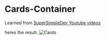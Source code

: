 # Cards-Container

Learned from <a href="https://www.youtube.com/watch?v=G3e-cpL7ofc&t=16024s" target="_blank">SuperSimpleDev Youtube videos</a>

heres the result.
![Cards](https://github.com/ekabelaw/Cards-Container/assets/25884840/0797482d-fdaf-480d-bb32-6c2d1bedc444)
